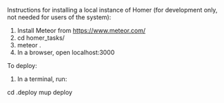 Instructions for installing a local instance of Homer (for development only, not needed for users of the system):

1. Install Meteor from https://www.meteor.com/
2. cd homer_tasks/
3. meteor .
4. In a browser, open localhost:3000

To deploy:

1. In a terminal, run:

  cd .deploy
  mup deploy
